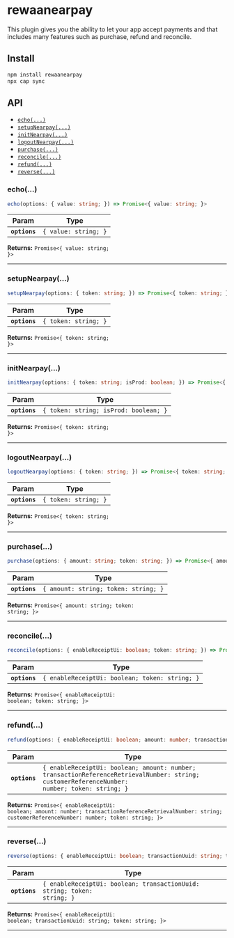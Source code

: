 # rewaanearpay

This plugin gives you the ability to let your app accept payments and that includes many features such as purchase, refund and reconcile.

## Install

```bash
npm install rewaanearpay
npx cap sync
```

## API

<docgen-index>

* [`echo(...)`](#echo)
* [`setupNearpay(...)`](#setupnearpay)
* [`initNearpay(...)`](#initnearpay)
* [`logoutNearpay(...)`](#logoutnearpay)
* [`purchase(...)`](#purchase)
* [`reconcile(...)`](#reconcile)
* [`refund(...)`](#refund)
* [`reverse(...)`](#reverse)

</docgen-index>

<docgen-api>
<!--Update the source file JSDoc comments and rerun docgen to update the docs below-->

### echo(...)

```typescript
echo(options: { value: string; }) => Promise<{ value: string; }>
```

| Param         | Type                            |
| ------------- | ------------------------------- |
| **`options`** | <code>{ value: string; }</code> |

**Returns:** <code>Promise&lt;{ value: string; }&gt;</code>

--------------------


### setupNearpay(...)

```typescript
setupNearpay(options: { token: string; }) => Promise<{ token: string; }>
```

| Param         | Type                            |
| ------------- | ------------------------------- |
| **`options`** | <code>{ token: string; }</code> |

**Returns:** <code>Promise&lt;{ token: string; }&gt;</code>

--------------------


### initNearpay(...)

```typescript
initNearpay(options: { token: string; isProd: boolean; }) => Promise<{ token: string; }>
```

| Param         | Type                                             |
| ------------- | ------------------------------------------------ |
| **`options`** | <code>{ token: string; isProd: boolean; }</code> |

**Returns:** <code>Promise&lt;{ token: string; }&gt;</code>

--------------------


### logoutNearpay(...)

```typescript
logoutNearpay(options: { token: string; }) => Promise<{ token: string; }>
```

| Param         | Type                            |
| ------------- | ------------------------------- |
| **`options`** | <code>{ token: string; }</code> |

**Returns:** <code>Promise&lt;{ token: string; }&gt;</code>

--------------------


### purchase(...)

```typescript
purchase(options: { amount: string; token: string; }) => Promise<{ amount: string; token: string; }>
```

| Param         | Type                                            |
| ------------- | ----------------------------------------------- |
| **`options`** | <code>{ amount: string; token: string; }</code> |

**Returns:** <code>Promise&lt;{ amount: string; token: string; }&gt;</code>

--------------------


### reconcile(...)

```typescript
reconcile(options: { enableReceiptUi: boolean; token: string; }) => Promise<{ enableReceiptUi: boolean; token: string; }>
```

| Param         | Type                                                      |
| ------------- | --------------------------------------------------------- |
| **`options`** | <code>{ enableReceiptUi: boolean; token: string; }</code> |

**Returns:** <code>Promise&lt;{ enableReceiptUi: boolean; token: string; }&gt;</code>

--------------------


### refund(...)

```typescript
refund(options: { enableReceiptUi: boolean; amount: number; transactionReferenceRetrievalNumber: string; customerReferenceNumber: number; token: string; }) => Promise<{ enableReceiptUi: boolean; amount: number; transactionReferenceRetrievalNumber: string; customerReferenceNumber: number; token: string; }>
```

| Param         | Type                                                                                                                                                    |
| ------------- | ------------------------------------------------------------------------------------------------------------------------------------------------------- |
| **`options`** | <code>{ enableReceiptUi: boolean; amount: number; transactionReferenceRetrievalNumber: string; customerReferenceNumber: number; token: string; }</code> |

**Returns:** <code>Promise&lt;{ enableReceiptUi: boolean; amount: number; transactionReferenceRetrievalNumber: string; customerReferenceNumber: number; token: string; }&gt;</code>

--------------------


### reverse(...)

```typescript
reverse(options: { enableReceiptUi: boolean; transactionUuid: string; token: string; }) => Promise<{ enableReceiptUi: boolean; transactionUuid: string; token: string; }>
```

| Param         | Type                                                                               |
| ------------- | ---------------------------------------------------------------------------------- |
| **`options`** | <code>{ enableReceiptUi: boolean; transactionUuid: string; token: string; }</code> |

**Returns:** <code>Promise&lt;{ enableReceiptUi: boolean; transactionUuid: string; token: string; }&gt;</code>

--------------------

</docgen-api>
